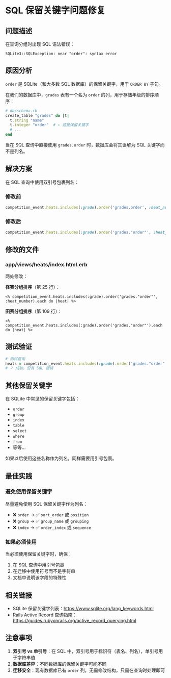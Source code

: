 # SQL 保留关键字问题修复

## 问题描述

在查询分组时出现 SQL 语法错误：
```
SQLite3::SQLException: near "order": syntax error
```

## 原因分析

`order` 是 SQLite（和大多数 SQL 数据库）的保留关键字，用于 `ORDER BY` 子句。

在我们的数据库中，`grades` 表有一个名为 `order` 的列，用于存储年级的排序顺序：

```ruby
# db/schema.rb
create_table "grades" do |t|
  t.string "name"
  t.integer "order"  # ← 这是保留关键字
  # ...
end
```

当在 SQL 查询中直接使用 `grades.order` 时，数据库会将其误解为 SQL 关键字而不是列名。

## 解决方案

在 SQL 查询中使用双引号包裹列名：

### 修改前
```ruby
competition_event.heats.includes(:grade).order('grades.order', :heat_number)
```

### 修改后
```ruby
competition_event.heats.includes(:grade).order('grades."order"', :heat_number)
```

## 修改的文件

### app/views/heats/index.html.erb

两处修改：

**径赛分组排序**（第 25 行）：
```erb
<% competition_event.heats.includes(:grade).order('grades."order"', :heat_number).each do |heat| %>
```

**田赛分组排序**（第 109 行）：
```erb
<% competition_event.heats.includes(:grade).order('grades."order"').each do |heat| %>
```

## 测试验证

```ruby
# 测试查询
heats = competition_event.heats.includes(:grade).order('grades."order"', :heat_number)
# ✓ 成功，没有 SQL 错误
```

## 其他保留关键字

在 SQLite 中常见的保留关键字包括：
- `order`
- `group`
- `index`
- `table`
- `select`
- `where`
- `from`
- 等等...

如果以后使用这些名称作为列名，同样需要用引号包裹。

## 最佳实践

### 避免使用保留关键字
尽量避免使用 SQL 保留关键字作为列名：
- ❌ `order` → ✅ `sort_order` 或 `position`
- ❌ `group` → ✅ `group_name` 或 `grouping`
- ❌ `index` → ✅ `order_index` 或 `sequence`

### 如果必须使用
当必须使用保留关键字时，确保：
1. 在 SQL 查询中用引号包裹
2. 在迁移中使用符号而不是字符串
3. 文档中说明该字段的特殊性

## 相关链接

- SQLite 保留关键字列表：https://www.sqlite.org/lang_keywords.html
- Rails Active Record 查询指南：https://guides.rubyonrails.org/active_record_querying.html

## 注意事项

1. **双引号 vs 单引号**：在 SQL 中，双引号用于标识符（表名、列名），单引号用于字符串值
2. **数据库差异**：不同数据库的保留关键字可能不同
3. **迁移安全**：现有数据库已有 `order` 列，无需修改结构，只需在查询时处理即可
